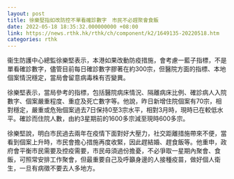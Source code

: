```yaml
---
layout: post
title: 徐樂堅指如改防控不單看確診數字　市民不必趕聚會食飯
date: 2022-05-18 18:35:32.000000000 +08:00
link: https://news.rthk.hk/rthk/ch/component/k2/1649135-20220518.htm
categories: rthk
---
```


衞生防護中心總監徐樂堅表示，本港如果改動防疫措施，會考慮一藍子指標，不是單看確診數字，儘管目前每日確診數字膠著在約300宗，但醫院方面的指標、本地個案情況穩定，當局會留意病毒株有否變異。

徐樂堅表示，當局參考的指標，包括醫院病床情況、隔離病床比例、確診病人入院數字、個案嚴重程度、重症及死亡數字等。他說，昨日新增住院個案有70宗，相對穩定，嚴重或危殆個案過去7日保持0至3宗水平，相對3月時，現時已在較低水平。確診而住院人數，由約3星期前的1600多宗減至現時600多宗。

徐樂堅說，明白巿民過去兩年在疫情下面對好大壓力，社交距離措施帶來不便，當看到個案上升時，市民會擔心措施再度收緊，因此趕結婚、趕食飯等。他重申，政府會平衡巿民需要及控疫需要，巿民毋須過份擔憂，不必爭取一星期內聚會、食飯，可照常安排工作聚會，但最重要自己及呼籲身邊的人接種疫苗，做好個人衛生，一旦有病徵不要去人多地方。

